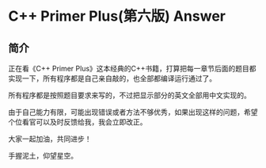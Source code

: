 # C++ Primer Plus(第六版) Answer

## 简介

正在看《C++ Primer Plus》这本经典的C++书籍，打算把每一章节后面的题目都实现一下，所有程序都是自己亲自敲的，也全部都编译运行通过了。

所有程序都是按照题目要求来写的，不过把显示部分的英文全部用中文实现的。

由于自己能力有限，可能出现错误或者方法不够优秀，如果出现这样的问题，希望个位看官可以及时反馈给我，我会立即改正。

大家一起加油，共同进步！

手握泥土，仰望星空。